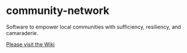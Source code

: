 # community-network
Software to empower local communities with sufficiency, resiliency, and camaraderie.

[Please visit the Wiki](https://github.com/pwningcode/community-network/wiki)
